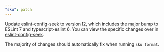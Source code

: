```yaml
---
"sku": patch
---
```


Update eslint-config-seek to version 12, which includes the major bump to ESLint 7 and typescript-eslint 6.
You can view the specific changes over in [eslint-config-seek].

The majority of changes should automatically fix when running `sku format`.

[eslint-config-seek]: https://github.com/seek-oss/eslint-config-seek/blob/master/CHANGELOG.md#1200
